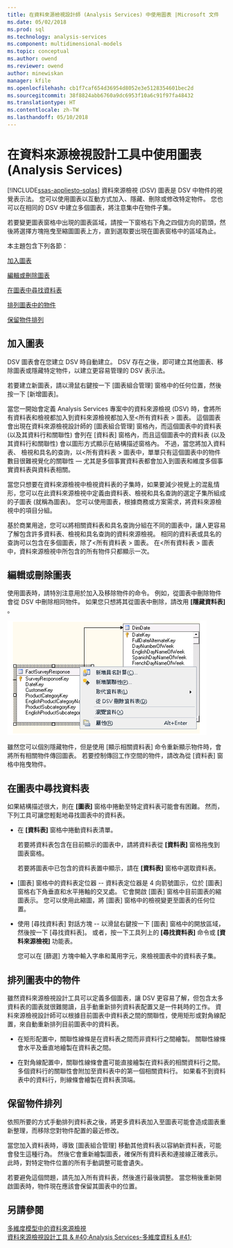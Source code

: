 ```yaml
---
title: 在資料來源檢視設計師 (Analysis Services) 中使用圖表 |Microsoft 文件
ms.date: 05/02/2018
ms.prod: sql
ms.technology: analysis-services
ms.component: multidimensional-models
ms.topic: conceptual
ms.author: owend
ms.reviewer: owend
author: minewiskan
manager: kfile
ms.openlocfilehash: cb1f7caf654d36954d8052e3e5128354601bec2d
ms.sourcegitcommit: 38f8824abb6760a9dc6953f10a6c91f97fa48432
ms.translationtype: HT
ms.contentlocale: zh-TW
ms.lasthandoff: 05/10/2018
---
```

# <a name="work-with-diagrams-in-data-source-view-designer-analysis-services"></a>在資料來源檢視設計工具中使用圖表 (Analysis Services)
[!INCLUDE[ssas-appliesto-sqlas](../../includes/ssas-appliesto-sqlas.md)]
  資料來源檢視 (DSV) 圖表是 DSV 中物件的視覺表示法。 您可以使用圖表以互動方式加入、隱藏、刪除或修改特定物件。 您也可以在相同的 DSV 中建立多個圖表，將注意集中在物件子集。  
  
 若要變更圖表窗格中出現的圖表區域，請按一下窗格右下角之四個方向的箭頭，然後將選擇方塊拖曳至縮圖圖表上方，直到選取要出現在圖表窗格中的區域為止。  
  
 本主題包含下列各節：  
  
 [加入圖表](#bkmk_add)  
  
 [編輯或刪除圖表](#bkmk_edit)  
  
 [在圖表中尋找資料表](#bkmk_findtables)  
  
 [排列圖表中的物件](#bkmk_arrangeobjects)  
  
 [保留物件排列](#bkmk_preserve)  
  
##  <a name="bkmk_add"></a> 加入圖表  
 DSV 圖表會在您建立 DSV 時自動建立。 DSV 存在之後，即可建立其他圖表、移除圖表或隱藏特定物件，以建立更容易管理的 DSV 表示法。  
  
 若要建立新圖表，請以滑鼠右鍵按一下 [圖表組合管理] 窗格中的任何位置，然後按一下 [新增圖表]。  
  
 當您一開始會定義 Analysis Services 專案中的資料來源檢視 (DSV) 時，會將所有資料表和檢視都加入到資料來源檢視都加入至\<所有資料表 > 圖表。 這個圖表會出現在資料來源檢視設計師的 [圖表組合管理] 窗格內，而這個圖表中的資料表 (以及其資料行和關聯性) 會列在 [資料表] 窗格內，而且這個圖表中的資料表 (以及其資料行和關聯性) 會以圖形方式顯示在結構描述窗格內。 不過，當您將加入資料表、 檢視和具名的查詢，以\<所有資料表 > 圖表中，單單只有這個圖表中的物件數目很難視覺化的關聯性 — 尤其是多個事實資料表都會加入到圖表和維度多個事實資料表與資料表相關。  
  
 當您只想要在資料來源檢視中檢視資料表的子集時，如果要減少視覺上的混亂情形，您可以在此資料來源檢視中定義由資料表、檢視和具名查詢的選定子集所組成的子圖表 (就稱為圖表)。 您可以使用圖表，根據商務或方案需求，將資料來源檢視中的項目分組。  
  
 基於商業用途，您可以將相關資料表和具名查詢分組在不同的圖表中，讓人更容易了解包含許多資料表、檢視和具名查詢的資料來源檢視。 相同的資料表或具名的查詢可以包含在多個圖表，除了\<所有資料表 > 圖表。 在\<所有資料表 > 圖表中，資料來源檢視中所包含的所有物件只都顯示一次。  
  
##  <a name="bkmk_edit"></a> 編輯或刪除圖表  
 使用圖表時，請特別注意用於加入及移除物件的命令。 例如，從圖表中刪除物件會從 DSV 中刪除相同物件。 如果您只想將其從圖表中刪除，請改用 **[隱藏資料表]** 。  
  
 ![螢幕擷取畫面的圖表工作區中，以滑鼠右鍵按一下功能表](../../analysis-services/multidimensional-models/media/ssas-olapdsv-diagram.gif "螢幕擷取畫面的圖表工作區中，以滑鼠右鍵按一下功能表")  
  
 雖然您可以個別隱藏物件，但是使用 [顯示相關資料表] 命令重新顯示物件時，會將所有相關物件傳回圖表。 若要控制傳回工作空間的物件，請改為從 [資料表] 窗格中拖曳物件。  
  
##  <a name="bkmk_findtables"></a> 在圖表中尋找資料表  
 如果結構描述很大，則在 **[圖表]** 窗格中捲動至特定資料表可能會有困難。 然而，下列工具可讓您輕鬆地尋找圖表中的資料表。  
  
-   在 **[資料表]** 窗格中捲動資料表清單。  
  
     若要將資料表包含在目前顯示的圖表中，請將資料表從 **[資料表]** 窗格拖曳到圖表窗格。  
  
     若要將圖表中已包含的資料表置中顯示，請在 **[資料表]** 窗格中選取資料表。  
  
-   [圖表] 窗格中的資料表定位器 -- 資料表定位器是 4 向箭號圖示，位於 [圖表] 窗格右下角垂直和水平捲軸的交叉處。 它會開啟 [圖表] 窗格中目前圖表的縮圖表示。 您可以使用此縮圖，將 [圖表] 窗格中的檢視變更至圖表的任何位置。  
  
-   使用 [尋找資料表] 對話方塊 -- 以滑鼠右鍵按一下 [圖表] 窗格中的開放區域，然後按一下 [尋找資料表]。 或者，按一下工具列上的 **[尋找資料表]** 命令或 **[資料來源檢視]** 功能表。  
  
     您可以在 [篩選] 方塊中輸入字串和萬用字元，來檢視圖表中的資料表子集。  
  
##  <a name="bkmk_arrangeobjects"></a> 排列圖表中的物件  
 雖然資料來源檢視設計工具可以定義多個圖表，讓 DSV 更容易了解，但包含太多資料表的圖表就很難閱讀，且手動重新排列資料表配置又是一件耗時的工作。 資料來源檢視設計師可以根據目前圖表中資料表之間的關聯性，使用矩形或對角線配置，來自動重新排列目前圖表中的資料表。  
  
-   在矩形配置中，關聯性線條是在資料表之間而非資料行之間繪製。 關聯性線條會水平及垂直地繪製在資料表之間。  
  
-   在對角線配置中，關聯性線條會盡可能直接繪製在資料表的相關資料行之間。 多個資料行的關聯性會附加至資料表中的第一個相關資料行。 如果看不到資料表中的資料行，則線條會繪製在資料表頂端。  
  
##  <a name="bkmk_preserve"></a> 保留物件排列  
 依照所要的方式手動排列資料表之後，將更多資料表加入至圖表可能會造成圖表重新整理，而移除您對物件配置的最近修改。  
  
 當您加入資料表時，導致 [圖表組合管理] 移動其他資料表以容納新資料表，可能會發生這種行為。 然後它會重新繪製圖表，確保所有資料表和連接線正確表示。 此時，對特定物件位置的所有手動調整可能會遺失。  
  
 若要避免這個問題，請先加入所有資料表，然後進行最後調整。 當您稍後重新開啟圖表時，物件現在應該會保留其圖表中的位置。  
  
## <a name="see-also"></a>另請參閱  
 [多維度模型中的資料來源檢視](../../analysis-services/multidimensional-models/data-source-views-in-multidimensional-models.md)   
 [資料來源檢視設計工具 & #40;Analysis Services-多維度資料 & #41;](http://msdn.microsoft.com/library/6f40a074-761f-440b-a999-09b755bd86ce)  
  
  
